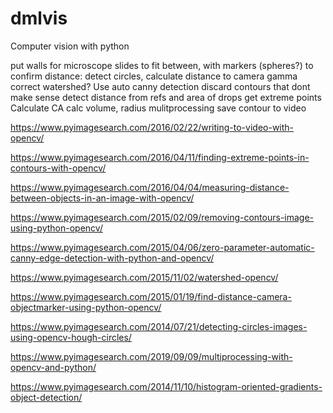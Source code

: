 # dmlvis
Computer vision with python


put walls for microscope slides to fit between, with markers (spheres?) to confirm distance: detect circles, calculate distance to camera
gamma correct
watershed?
Use auto canny detection
discard contours that dont make sense
detect distance from refs and area of drops
get extreme points
Calculate CA
calc volume, radius
mulitprocessing
save contour to video

https://www.pyimagesearch.com/2016/02/22/writing-to-video-with-opencv/

https://www.pyimagesearch.com/2016/04/11/finding-extreme-points-in-contours-with-opencv/

https://www.pyimagesearch.com/2016/04/04/measuring-distance-between-objects-in-an-image-with-opencv/

https://www.pyimagesearch.com/2015/02/09/removing-contours-image-using-python-opencv/

https://www.pyimagesearch.com/2015/04/06/zero-parameter-automatic-canny-edge-detection-with-python-and-opencv/

https://www.pyimagesearch.com/2015/11/02/watershed-opencv/

https://www.pyimagesearch.com/2015/01/19/find-distance-camera-objectmarker-using-python-opencv/

https://www.pyimagesearch.com/2014/07/21/detecting-circles-images-using-opencv-hough-circles/

https://www.pyimagesearch.com/2019/09/09/multiprocessing-with-opencv-and-python/

https://www.pyimagesearch.com/2014/11/10/histogram-oriented-gradients-object-detection/